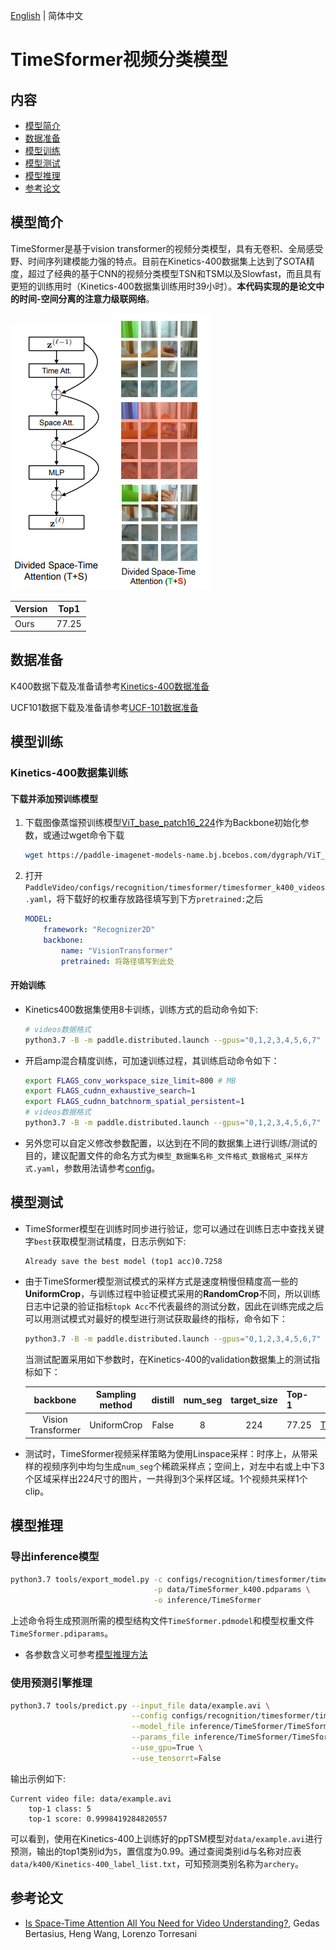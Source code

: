 [English](../../../en/model_zoo/recognition/timesformer.md) | 简体中文

# TimeSformer视频分类模型

## 内容

- [模型简介](#模型简介)
- [数据准备](#数据准备)
- [模型训练](#模型训练)
- [模型测试](#模型测试)
- [模型推理](#模型推理)
- [参考论文](#参考论文)


## 模型简介

TimeSformer是基于vision transformer的视频分类模型，具有无卷积、全局感受野、时间序列建模能力强的特点。目前在Kinetics-400数据集上达到了SOTA精度，超过了经典的基于CNN的视频分类模型TSN和TSM以及Slowfast，而且具有更短的训练用时（Kinetics-400数据集训练用时39小时）。**本代码实现的是论文中的时间-空间分离的注意力级联网络**。

<img src="../../../images/timesformer_attention_arch.png" alt="image-20210628210446041"/><img src="../../../images/timesformer_attention_visualize.png" alt="image-20210628210446041"  />

| Version | Top1  |
| :------ | :---: |
| Ours    | 77.25 |


## 数据准备

K400数据下载及准备请参考[Kinetics-400数据准备](../../dataset/k400.md)

UCF101数据下载及准备请参考[UCF-101数据准备](../../dataset/ucf101.md)


## 模型训练

### Kinetics-400数据集训练

#### 下载并添加预训练模型

1. 下载图像蒸馏预训练模型[ViT_base_patch16_224](https://paddle-imagenet-models-name.bj.bcebos.com/dygraph/ViT_base_patch16_224_pretrained.pdparams)作为Backbone初始化参数，或通过wget命令下载

   ```bash
   wget https://paddle-imagenet-models-name.bj.bcebos.com/dygraph/ViT_base_patch16_224_pretrained.pdparams
   ```

2. 打开`PaddleVideo/configs/recognition/timesformer/timesformer_k400_videos.yaml`，将下载好的权重存放路径填写到下方`pretrained:`之后

    ```yaml
    MODEL:
        framework: "Recognizer2D"
        backbone:
            name: "VisionTransformer"
            pretrained: 将路径填写到此处
    ```

#### 开始训练

- Kinetics400数据集使用8卡训练，训练方式的启动命令如下:

    ```bash
    # videos数据格式
    python3.7 -B -m paddle.distributed.launch --gpus="0,1,2,3,4,5,6,7"  --log_dir=log_timesformer  main.py  --validate -c configs/recognition/timesformer/timesformer_k400_videos.yaml
    ```
    
- 开启amp混合精度训练，可加速训练过程，其训练启动命令如下：

    ```bash
    export FLAGS_conv_workspace_size_limit=800 # MB
    export FLAGS_cudnn_exhaustive_search=1
    export FLAGS_cudnn_batchnorm_spatial_persistent=1
    # videos数据格式
    python3.7 -B -m paddle.distributed.launch --gpus="0,1,2,3,4,5,6,7"  --log_dir=log_timesformer  main.py  --validate -c configs/recognition/timesformer/timesformer_k400_videos.yaml
    ```
    
- 另外您可以自定义修改参数配置，以达到在不同的数据集上进行训练/测试的目的，建议配置文件的命名方式为`模型_数据集名称_文件格式_数据格式_采样方式.yaml`，参数用法请参考[config](../../tutorials/config.md)。


## 模型测试

- TimeSformer模型在训练时同步进行验证，您可以通过在训练日志中查找关键字`best`获取模型测试精度，日志示例如下:

  ```
  Already save the best model (top1 acc)0.7258
  ```

- 由于TimeSformer模型测试模式的采样方式是速度稍慢但精度高一些的**UniformCrop**，与训练过程中验证模式采用的**RandomCrop**不同，所以训练日志中记录的验证指标`topk Acc`不代表最终的测试分数，因此在训练完成之后可以用测试模式对最好的模型进行测试获取最终的指标，命令如下：

  ```bash
  python3.7 -B -m paddle.distributed.launch --gpus="0,1,2,3,4,5,6,7"  --log_dir=log_timesformer  main.py  --test -c configs/recognition/timesformer/timesformer_k400_videos.yaml -w "output/TimeSformer/TimeSformer_best.pdparams"
  ```


  当测试配置采用如下参数时，在Kinetics-400的validation数据集上的测试指标如下：

   |      backbone      | Sampling method | distill | num_seg | target_size | Top-1 |                         checkpoints                          |
   | :----------------: | :-------------: | :-----: | :-----: | :---------: | :---- | :----------------------------------------------------------: |
   | Vision Transformer |   UniformCrop   |  False  |    8    |     224     | 77.25 | [TimeSformer_k400.pdparams](https://videotag.bj.bcebos.com/PaddleVideo-release2.2/TimeSformer_k400.pdparams) |


- 测试时，TimeSformer视频采样策略为使用Linspace采样：时序上，从带采样的视频序列中均匀生成`num_seg`个稀疏采样点；空间上，对左中右或上中下3个区域采样出224尺寸的图片，一共得到3个采样区域。1个视频共采样1个clip。

## 模型推理

### 导出inference模型

```bash
python3.7 tools/export_model.py -c configs/recognition/timesformer/timesformer_k400_videos.yaml \
                                -p data/TimeSformer_k400.pdparams \
                                -o inference/TimeSformer
```

上述命令将生成预测所需的模型结构文件`TimeSformer.pdmodel`和模型权重文件`TimeSformer.pdiparams`。

- 各参数含义可参考[模型推理方法](../../start.md#2-模型推理)

### 使用预测引擎推理

```bash
python3.7 tools/predict.py --input_file data/example.avi \
                           --config configs/recognition/timesformer/timesformer_k400_videos.yaml \
                           --model_file inference/TimeSformer/TimeSformer.pdmodel \
                           --params_file inference/TimeSformer/TimeSformer.pdiparams \
                           --use_gpu=True \
                           --use_tensorrt=False
```

输出示例如下:

```
Current video file: data/example.avi
	top-1 class: 5
	top-1 score: 0.9998419284820557
```

可以看到，使用在Kinetics-400上训练好的ppTSM模型对`data/example.avi`进行预测，输出的top1类别id为`5`，置信度为0.99。通过查阅类别id与名称对应表`data/k400/Kinetics-400_label_list.txt`，可知预测类别名称为`archery`。

## 参考论文

- [Is Space-Time Attention All You Need for Video Understanding?](https://arxiv.org/pdf/2102.05095.pdf), Gedas Bertasius, Heng Wang, Lorenzo Torresani
